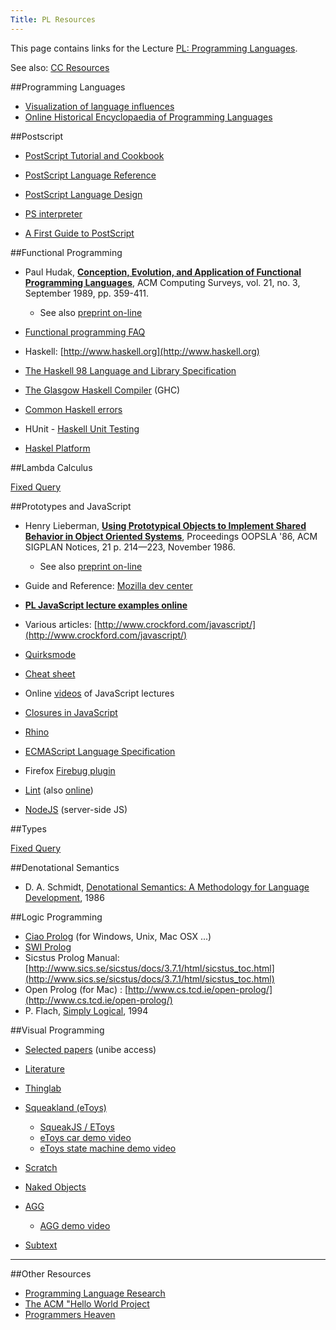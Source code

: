 ```yaml
---
Title: PL Resources
---
```


This page contains links for the Lecture [PL: Programming Languages](%base_url%/teaching/pl).

See also: [CC Resources](%base_url%/teaching/cc/resources)

##Programming Languages

- [Visualization of language influences](https://exploringdata.github.io/vis/programming-languages-influence-network/)
- [Online Historical Encyclopaedia of Programming Languages](https://hopl.info)
 
##Postscript

- [PostScript Tutorial and Cookbook](http://scgresources.unibe.ch/Literature/Books/Postscript/Adob85a-PostscriptTutorialCookbook-BlueBook.pdf)
- [PostScript Language Reference](http://scgresources.unibe.ch/Literature/Books/Postscript/Adob90a-PostScriptLanguageReference.pdf)
- [PostScript Language Design](http://scgresources.unibe.ch/Literature/Books/Postscript/Adob88a-PostScriptLanguageDesign-GreenBook.pdf)


- [PS interpreter](http://pages.cs.wisc.edu/~ghost/doc/AFPL/index.htm)
- [A First Guide to PostScript](https://freecomputerbooks.com/A-First-Guide-to-PostScript.html)

##Functional Programming

- Paul Hudak, **[Conception, Evolution, and Application of Functional Programming Languages](http://scgresources.unibe.ch/~scg/Literature/PL/Huda89a-p359-hudak.pdf)**, ACM Computing Surveys, vol. 21, no. 3, September 1989, pp. 359-411.
	- See also [preprint on-line](http://web.cs.iastate.edu/~lumpe/ComS541/Resources/p359-hudak.pdf)

- [Functional programming FAQ](http://www.cs.nott.ac.uk/~gmh/faq.html)
- Haskell: [http://www.haskell.org](http://www.haskell.org)
- [The Haskell 98 Language and Library Specification](http://www.haskell.org/haskellwiki/Definition)
- [The Glasgow Haskell Compiler](http://www.haskell.org/ghc/) (GHC)
- [Common Haskell errors](http://www.cs.kent.ac.uk/people/staff/sjt/craft2e/errors/allErrors.html)
- HUnit - [Haskell Unit Testing](http://hunit.sourceforge.net/) 
-  [Haskel Platform](https://www.haskell.org/platform/)

##Lambda Calculus

[Fixed Query](%assets_url%/scgbib/?query=*&filter=Year)

##Prototypes and JavaScript

- Henry Lieberman, **[Using Prototypical Objects to Implement Shared Behavior in Object Oriented Systems](http://scgresources.unibe.ch/~scg/Literature/PL/Lieb86a-Prototypes.pdf)**, Proceedings OOPSLA '86, ACM SIGPLAN Notices, 21 p. 214&mdash;223, November 1986.
	- See also [preprint on-line](http://web.media.mit.edu/~lieber/Lieberary/OOP/Delegation/Delegation.html)

-  Guide and Reference: [Mozilla dev center](http://developer.mozilla.org/en/docs/JavaScript)
-  **[PL JavaScript lecture examples online](%assets_url%/download/lectures/pl-examples/JavaScript/)**
-  Various articles: [http://www.crockford.com/javascript/](http://www.crockford.com/javascript/)
-  [Quirksmode](http://www.quirksmode.org/js/contents.html)
-  [Cheat sheet](http://javascript-reference.info/)
-  Online [videos](http://www.mkbergman.com/?p=339) of JavaScript lectures
-  [Closures in JavaScript](http://jibbering.com/faq/faq_notes/closures.html)
-  [Rhino](http://www.mozilla.org/rhino/)
-  [ECMAScript Language Specification](http://www.ecma-international.org/publications/files/ECMA-ST/Ecma-262.pdf)
-  Firefox [Firebug plugin](https://addons.mozilla.org/de/firefox/addon/1843)
-  [Lint](http://www.javascriptlint.com/) (also [online](http://www.javascriptlint.com/online_lint.php))
-  [NodeJS](http://nodejs.org/) (server-side JS)

##Types

[Fixed Query](%assets_url%/scgbib/?query=*&filter=Year)

##Denotational Semantics

-  D. A. Schmidt, [Denotational Semantics: A Methodology for Language Development](http://people.cis.ksu.edu/~schmidt/text/densem.html), 1986

##Logic Programming

-  [Ciao Prolog](http://www.clip.dia.fi.upm.es/Software/Ciao/) (for Windows, Unix, Mac OSX ...)
- [SWI Prolog](http://www.swi-prolog.org/)
- Sicstus Prolog Manual: [http://www.sics.se/sicstus/docs/3.7.1/html/sicstus_toc.html](http://www.sics.se/sicstus/docs/3.7.1/html/sicstus_toc.html)
- Open Prolog (for Mac) : [http://www.cs.tcd.ie/open-prolog/](http://www.cs.tcd.ie/open-prolog/)
-  P. Flach, [Simply Logical](http://www.cs.bris.ac.uk/~flach/SimplyLogical.html), 1994

##Visual Programming

-  [Selected papers](http://scgresources.unibe.ch/~scg/Literature/VisualProgramming/) (unibe access)
-  [Literature](%assets_url%/scgbib/?query=visprog&filter=Year)
-  [Thinglab](http://wiki.squeak.org/squeak/607)
-  [Squeakland (eToys)](http://www.squeakland.org/)
	-  [SqueakJS / EToys](https://squeak.js.org/etoys/)
	-  [eToys car demo video](http://scg.unibe.ch/download/Demos/Videos/eToysCarDemo.mov)
	-  [ eToys state machine demo video](http://scg.unibe.ch/download/Demos/Videos/eToys-StateMachine-Demo.mov)

-  [Scratch](http://scratch.mit.edu/)
-  [Naked Objects](http://www.nakedobjects.org/)
-  [AGG](http://www.user.tu-berlin.de/o.runge/agg/)
	-  [AGG demo video](http://scg.unibe.ch/download/Demos/Videos/AGG-factorial-demo.mov)

-  [Subtext](http://subtextual.org/)


---
##Other Resources

- [Programming Language Research](http://www-2.cs.cmu.edu/afs/cs.cmu.edu/user/mleone/web/language-research.html)
- [The ACM "Hello World Project](http://www2.latech.edu/~acm/HelloWorld.shtml)
- [Programmers Heaven](http://www.programmersheaven.com) 
